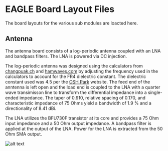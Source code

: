 # EAGLE Board Layout Files
The board layouts for the various sub modules are loacted here.

## Antenna
The antenna board consists of a log-periodic antenna coupled with an LNA and bandpass filters.  The LNA is powered via DC injection.

The log-periodic antenna was designed using the calculators from [changpuak.ch](https://www.changpuak.ch/electronics/lpda.php) and [hamwaves.com](https://hamwaves.com/lpda/en/index.html) by adjusting the frequency used in the calculators to account for the FR4 dielectric constant.  The dielectric constant used was 4.5 per the [OSH Park](https://www.oshpark.com/) website.  The feed end of the anntenna is left open and the load end is coupled to the LNA with a quarter wave transimisson line to transform the differential impedance into a single-ended impedance.  The taper of 0.910, relative spacing of 0.170, and characteristic impedance of 75 Ohms yield a bandwidth of 1.9 % and a directionality of 8.41 dBi.

The LNA utilizes the BFU730F transistor at its core and provides a 75 Ohm input impedance and a 50 Ohm output impedance.  A bandpass filter is applied at the output of the LNA.  Power for the LNA is extracted from the 50 Ohm SMA output.

![alt text][antenna]

[antenna]: https://github.com/rjrouquette/radio_astronomy/raw/master/images/antenna_layout.png "Antenna Layout"
